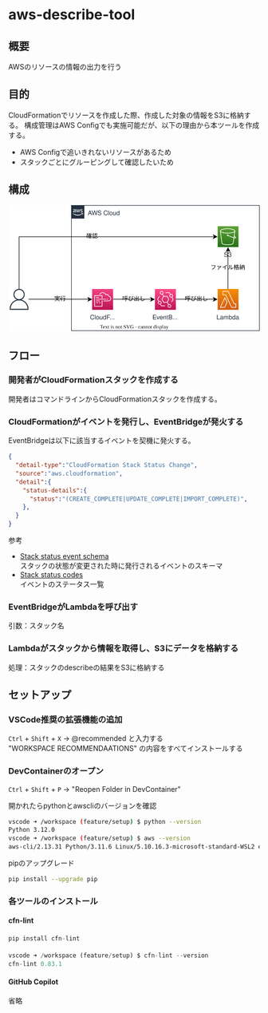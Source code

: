 # aws-describe-tool

## 概要

AWSのリソースの情報の出力を行う

## 目的

CloudFormationでリソースを作成した際、作成した対象の情報をS3に格納する。
構成管理はAWS Configでも実施可能だが、以下の理由から本ツールを作成する。

- AWS Configで追いきれないリソースがあるため
- スタックごとにグルーピングして確認したいため


## 構成

![structure](img/structure.drawio.svg)

## フロー

### 開発者がCloudFormationスタックを作成する

開発者はコマンドラインからCloudFormationスタックを作成する。

### CloudFormationがイベントを発行し、EventBridgeが発火する

EventBridgeは以下に該当するイベントを契機に発火する。

```json
{
  "detail-type":"CloudFormation Stack Status Change",
  "source":"aws.cloudformation",
  "detail":{
    "status-details":{
      "status":"(CREATE_COMPLETE|UPDATE_COMPLETE|IMPORT_COMPLETE)",
    },
  }
}
```

参考

- [Stack status event schema](https://docs.aws.amazon.com/AWSCloudFormation/latest/UserGuide/eventbridge-events.html#schema-stack-status-event)  
  スタックの状態が変更された時に発行されるイベントのスキーマ
- [Stack status codes](https://docs.aws.amazon.com/AWSCloudFormation/latest/UserGuide/using-cfn-describing-stacks.html#cli-stack-status-codes)  
  イベントのステータス一覧

### EventBridgeがLambdaを呼び出す

引数：スタック名

### Lambdaがスタックから情報を取得し、S3にデータを格納する

処理：スタックのdescribeの結果をS3に格納する



## セットアップ

### VSCode推奨の拡張機能の追加

`Ctrl` + `Shift` + `X` → @recommended と入力する  
"WORKSPACE RECOMMENDAATIONS" の内容をすべてインストールする

### DevContainerのオープン

`Ctrl` + `Shift` + `P` → "Reopen Folder in DevContainer"

開かれたらpythonとawscliのバージョンを確認

```bash
vscode ➜ /workspace (feature/setup) $ python --version
Python 3.12.0
vscode ➜ /workspace (feature/setup) $ aws --version
aws-cli/2.13.31 Python/3.11.6 Linux/5.10.16.3-microsoft-standard-WSL2 exe/x86_64.debian.11 prompt/off
```

pipのアップグレード

```bash 
pip install --upgrade pip
```

### 各ツールのインストール

#### cfn-lint

```python
pip install cfn-lint

vscode ➜ /workspace (feature/setup) $ cfn-lint --version
cfn-lint 0.83.1
```

#### GitHub Copilot

省略
